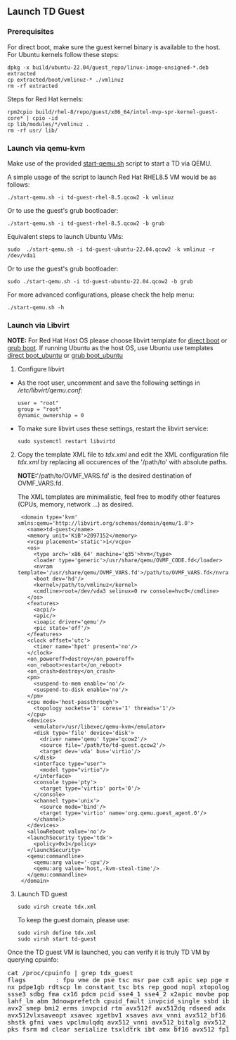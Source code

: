 ## Launch TD Guest

### Prerequisites

For direct boot, make sure the guest kernel binary is available to the host. For Ubuntu kernels follow these steps:
```
dpkg -x build/ubuntu-22.04/guest_repo/linux-image-unsigned-*.deb extracted
cp extracted/boot/vmlinuz-* ./vmlinuz
rm -rf extracted
```
Steps for Red Hat kernels:
```
rpm2cpio build/rhel-8/repo/guest/x86_64/intel-mvp-spr-kernel-guest-core* | cpio -id
cp lib/modules/*/vmlinuz .
rm -rf usr/ lib/
```

### Launch via qemu-kvm

Make use of the provided [start-qemu.sh](https://github.com/intel/tdx-tools/blob/main/start-qemu.sh) script to start a TD
via QEMU.

A simple usage of the script to launch Red Hat RHEL8.5 VM would be as follows:

```
./start-qemu.sh -i td-guest-rhel-8.5.qcow2 -k vmlinuz
```

Or to use the guest's grub bootloader:

```
./start-qemu.sh -i td-guest-rhel-8.5.qcow2 -b grub
```

Equivalent steps to launch Ubuntu VMs:

```
sudo  ./start-qemu.sh -i td-guest-ubuntu-22.04.qcow2 -k vmlinuz -r /dev/vda1
```
Or to use the guest's grub bootloader:

```
sudo ./start-qemu.sh -i td-guest-ubuntu-22.04.qcow2 -b grub
```
For more advanced configurations, please check the help menu:

```
./start-qemu.sh -h
```

### Launch via Libvirt

**NOTE:** For Red Hat Host OS please choose libvirt template for [direct boot](https://github.com/intel/tdx-tools/blob/main/doc/tdx_libvirt_direct.xml.template)
or [grub boot](https://github.com/intel/tdx-tools/blob/main/doc/tdx_libvirt_grub.xml.template).
If running Ubuntu as the host OS, use Ubuntu use templates [direct boot_ubuntu](https://github.com/intel/tdx-tools/blob/main/doc/tdx_libvirt_direct.ubuntu.xml.template) or [grub boot_ubuntu](https://github.com/intel/tdx-tools/blob/main/doc/tdx_libvirt_grub.ubuntu.xml.template)


1. Configure libvirt

- As the root user, uncomment and save the following settings in */etc/libvirt/qemu.conf*:

    ```
    user = "root"
    group = "root"
    dynamic_ownership = 0
    ```

- To make sure libvirt uses these settings, restart the libvirt service:

    ```
    sudo systemctl restart libvirtd
    ```

2. Copy the template XML file to *tdx.xml* and edit the XML configuration file *tdx.xml* by
    replacing all occurences of the '/path/to' with absolute paths.
    
    **NOTE:**'/path/to/OVMF_VARS.fd' is the desired destination of OVMF_VARS.fd.
    
   The XML templates are minimalistic, feel free to modify other features (CPUs, memory, network ...) as desired.
  

   ```
    <domain type='kvm' xmlns:qemu='http://libvirt.org/schemas/domain/qemu/1.0'>
      <name>td-guest</name>
      <memory unit='KiB'>2097152</memory>
      <vcpu placement='static'>1</vcpu>
      <os>
        <type arch='x86_64' machine='q35'>hvm</type>
        <loader type='generic'>/usr/share/qemu/OVMF_CODE.fd</loader>
        <nvram template='/usr/share/qemu/OVMF_VARS.fd'>/path/to/OVMF_VARS.fd</nvram>
        <boot dev='hd'/>
        <kernel>/path/to/vmlinuz</kernel>
        <cmdline>root=/dev/vda3 selinux=0 rw console=hvc0</cmdline>
      </os>
      <features>
        <acpi/>
        <apic/>
        <ioapic driver='qemu'/>
        <pic state='off'/>
      </features>
      <clock offset='utc'>
        <timer name='hpet' present='no'/>
      </clock>
      <on_poweroff>destroy</on_poweroff>
      <on_reboot>restart</on_reboot>
      <on_crash>destroy</on_crash>
      <pm>
        <suspend-to-mem enable='no'/>
        <suspend-to-disk enable='no'/>
      </pm>
      <cpu mode='host-passthrough'>
        <topology sockets='1' cores='1' threads='1'/>
      </cpu>
      <devices>
        <emulator>/usr/libexec/qemu-kvm</emulator>
        <disk type='file' device='disk'>
          <driver name='qemu' type='qcow2'/>
          <source file='/path/to/td-guest.qcow2'/>
          <target dev='vda' bus='virtio'/>
        </disk>
        <interface type="user">
          <model type="virtio"/>
        </interface>
        <console type='pty'>
          <target type='virtio' port='0'/>
        </console>
        <channel type='unix'>
          <source mode='bind'/>
          <target type='virtio' name='org.qemu.guest_agent.0'/>
        </channel>
      </devices>
      <allowReboot value='no'/>
      <launchSecurity type='tdx'>
        <policy>0x1</policy>
      </launchSecurity>
      <qemu:commandline>
        <qemu:arg value='-cpu'/>
        <qemu:arg value='host,-kvm-steal-time'/>
      </qemu:commandline>
    </domain>
    ```

3. Launch TD guest

    ```
    sudo virsh create tdx.xml
    ```

    To keep the guest domain, please use:

    ```
    sudo virsh define tdx.xml
    sudo virsh start td-guest
    ```
Once the TD guest VM is launched, you can verify it is truly TD VM by querying cpuinfo:

<pre>
cat /proc/cpuinfo | grep tdx_guest
flags        : fpu vme de pse tsc msr pae cx8 apic sep pge mca cmov pat pse36 clflush dts mmx fxsr sse sse2 ss ht syscall
nx pdpe1gb rdtscp lm constant_tsc bts rep_good nopl xtopology tsc_reliable cpuid tsc_known_freq pni pclmulqdq dtes64 ds_cpl
ssse3 sdbg fma cx16 pdcm pcid sse4_1 sse4_2 x2apic movbe popcnt tsc_deadline_timer aes xsave avx f16c rdrand hypervisor
lahf_lm abm 3dnowprefetch cpuid_fault invpcid_single ssbd ibrs ibpb stibp ibrs_enhanced <b>tdx_guest</b> fsgsbase bmi1 hle
avx2 smep bmi2 erms invpcid rtm avx512f avx512dq rdseed adx smap avx512ifma clflushopt clwb avx512cd sha_ni avx512bw 
avx512vlxsaveopt xsavec xgetbv1 xsaves avx_vnni avx512_bf16 wbnoinvd arat avx512vbmi umip pku ospke waitpkg avx512_vbmi2 
shstk gfni vaes vpclmulqdq avx512_vnni avx512_bitalg avx512_vpopcntdq la57 rdpid bus_lock_detect cldemote movdiri movdir64b
pks fsrm md_clear serialize tsxldtrk ibt amx_bf16 avx512_fp16 amx_tile amx_int8 flush_l1d arch_capabilities
</pre>

